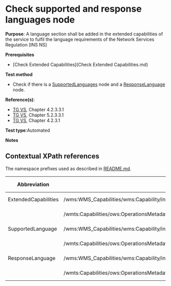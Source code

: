 # Check supported and response languages node

**Purpose**: A language section shall be added in the extended capabilities of the service to fulfil the language requirements of the Network Services Regulation [INS NS]

**Prerequisites**

* [Check Extended Capabilities](Check Extended Capabilities.md)

**Test method**

* Check if there is a [SupportedLanguages](#SupportedLanguages) node and a [ResponseLanguage](ResponseLanguage) node.

**Reference(s)**:

* [TG VS](README.md#ref_TG_VS), Chapter 4.2.3.3.1
* [TG VS](README.md#ref_TG_VS), Chapter 5.2.3.3.1
* [TG VS](README.md#ref_TG_VS), Chapter 4.2.3.1

**Test type**:Automated

**Notes**

## Contextual XPath references

The namespace prefixes used as described in [README.md](README.md#namespaces).

Abbreviation                                     |  XPath expression												|  Parameter  value
------------------------------------------------ | ---------------------------------------------------------------	| ---------------------------------------------------------------
ExtendedCapabilities <a name="ExtendedCapabilities"></a>   | /wms:WMS_Capabilities/wms:Capability/inspire_vs:ExtendedCapabilities | ISO 19128
                                                           | /wmts:Capabilities/ows:OperationsMetadata/inspire_vs_ows11:ExtendedCapabilities | WMTS 1.0.0
SupportedLanguage <a name="SupportedLanguage"></a>   | /wms:WMS_Capabilities/wms:Capability/inspire_vs:ExtendedCapabilities/inspire_common:SupportedLanguages | ISO 19128
                                                           | /wmts:Capabilities/ows:OperationsMetadata/inspire_vs_ows11:ExtendedCapabilities/inspire_common:SupportedLanguages | WMTS 1.0.0
ResponseLanguage <a name="ResponseLanguage"></a>   | /wms:WMS_Capabilities/wms:Capability/inspire_vs:ExtendedCapabilities/inspire_common:ResponseLanguage | ISO 19128
                                                           | /wmts:Capabilities/ows:OperationsMetadata/inspire_vs_ows11:ExtendedCapabilities/inspire_common:ResponseLanguage | WMTS 1.0.0
